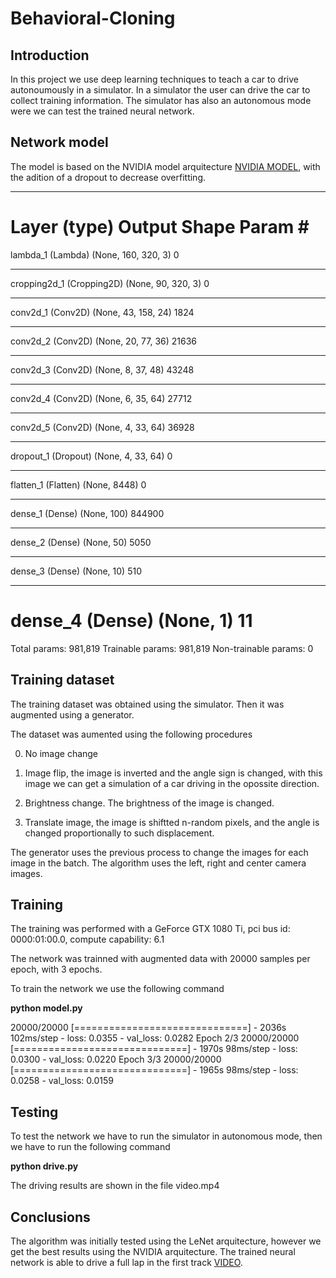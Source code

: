 # Behavioral-Cloning

## Introduction

In this project we use deep learning techniques to teach a car to drive autonoumously in a simulator. In a simulator the user can drive the car to collect training information. The simulator has also an autonomous mode were we can test the trained neural network.

## Network model

The model is based on the NVIDIA model arquitecture [NVIDIA MODEL](https://devblogs.nvidia.com/parallelforall/deep-learning-self-driving-cars/), with the adition of a dropout to decrease overfitting.

_________________________________________________________________
Layer (type)                 Output Shape              Param #
=================================================================
lambda_1 (Lambda)            (None, 160, 320, 3)       0
_________________________________________________________________
cropping2d_1 (Cropping2D)    (None, 90, 320, 3)        0
_________________________________________________________________
conv2d_1 (Conv2D)            (None, 43, 158, 24)       1824
_________________________________________________________________
conv2d_2 (Conv2D)            (None, 20, 77, 36)        21636
_________________________________________________________________
conv2d_3 (Conv2D)            (None, 8, 37, 48)         43248
_________________________________________________________________
conv2d_4 (Conv2D)            (None, 6, 35, 64)         27712
_________________________________________________________________
conv2d_5 (Conv2D)            (None, 4, 33, 64)         36928
_________________________________________________________________
dropout_1 (Dropout)          (None, 4, 33, 64)         0
_________________________________________________________________
flatten_1 (Flatten)          (None, 8448)              0
_________________________________________________________________
dense_1 (Dense)              (None, 100)               844900
_________________________________________________________________
dense_2 (Dense)              (None, 50)                5050
_________________________________________________________________
dense_3 (Dense)              (None, 10)                510
_________________________________________________________________
dense_4 (Dense)              (None, 1)                 11
=================================================================
Total params: 981,819
Trainable params: 981,819
Non-trainable params: 0

## Training dataset

The training dataset was obtained using the simulator. Then it was augmented using a generator.

The dataset was aumented using the following procedures

0. No image change

1. Image flip, the image is inverted and the angle sign is changed, with this image we can get a simulation of a car driving in the opossite direction.

2. Brightness change. The brightness of the image is changed.

3. Translate image, the image is shiftted n-random pixels, and the angle is changed proportionally to such displacement.

The generator uses the previous process to change the images for each image in the batch. The algorithm uses the left, right and center camera images.

## Training

The training was performed with a GeForce GTX 1080 Ti, pci bus id: 0000:01:00.0, compute capability: 6.1

The network was trainned with augmented data with 20000 samples per epoch, with 3 epochs.

To train the network we use the following command

**python model.py**

20000/20000 [==============================] - 2036s 102ms/step - loss: 0.0355 -
 val_loss: 0.0282
Epoch 2/3
20000/20000 [==============================] - 1970s 98ms/step - loss: 0.0300 -
val_loss: 0.0220
Epoch 3/3
20000/20000 [==============================] - 1965s 98ms/step - loss: 0.0258 -
val_loss: 0.0159

## Testing

To test the network we have to run the simulator in autonomous mode, then we have to run the following command

**python drive.py**

The driving results are shown in the file video.mp4

## Conclusions
The algorithm was initially tested using the LeNet arquitecture, however we get the best results using the NVIDIA arquitecture. The trained neural network is able to drive a full lap in the first track [VIDEO](https://devblogs.nvidia.com/parallelforall/deep-learning-self-driving-cars/).

